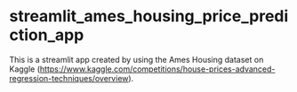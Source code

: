# streamlit_ames_housing_price_prediction_app
This is a streamlit app created by using the Ames Housing dataset on Kaggle (https://www.kaggle.com/competitions/house-prices-advanced-regression-techniques/overview).
